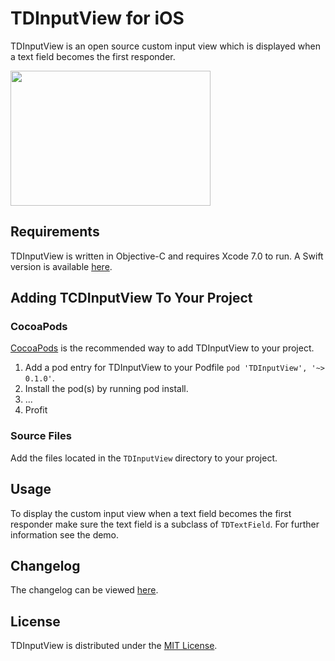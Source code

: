 # TDInputView for iOS
TDInputView is an open source custom input view which is displayed when a text field becomes the first responder.

<img src="http://tomdiggle.com/assets/images/tdinputview.png" width="320" height="216">

## Requirements
TDInputView is written in Objective-C and requires Xcode 7.0 to run. A Swift version is available [here](https://github.com/tomdiggle/TCDInputView).

## Adding TCDInputView To Your Project
### CocoaPods
[CocoaPods](http://cocoapods.org/) is the recommended way to add TDInputView to your project.

1. Add a pod entry for TDInputView to your Podfile `pod 'TDInputView', '~> 0.1.0'`.
2. Install the pod(s) by running pod install.
3. ...
4. Profit

### Source Files
Add the files located in the `TDInputView` directory to your project.

## Usage
To display the custom input view when a text field becomes the first responder make sure the text field is a subclass of `TDTextField`. For further information see the demo.

## Changelog
The changelog can be viewed [here](https://github.com/tomdiggle/tdinputview/blob/master/Changelog.markdown).

## License
TDInputView is distributed under the [MIT License](https://github.com/tomdiggle/tdinputview/blob/master/LICENSE).


